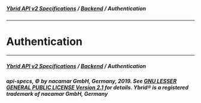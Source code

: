 ##### [**Ybrid API v2 Specifications**](../) / [**Backend**](./) / Authentication
---

# Authentication


---
##### [**Ybrid API v2 Specifications**](../) / [**Backend**](./) / Authentication
##### api-specs, © by nacamar GmbH, Germany, 2019. See [GNU LESSER GENERAL PUBLIC LICENSE Version 2.1](/LICENSE) for details. Ybrid® is a registered trademark of nacamar GmbH, Germany 
